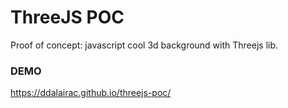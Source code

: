# ThreeJS POC

Proof of concept: javascript cool 3d background with Threejs lib.

### DEMO
https://ddalairac.github.io/threejs-poc/
